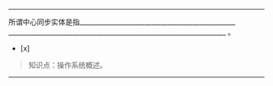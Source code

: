 ---
所谓中心同步实体是指________________________________________________
___________________________________________________________________ 。
- [x]  

> 知识点：操作系统概述。

---